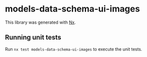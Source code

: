 # models-data-schema-ui-images

This library was generated with [Nx](https://nx.dev).

## Running unit tests

Run `nx test models-data-schema-ui-images` to execute the unit tests.
